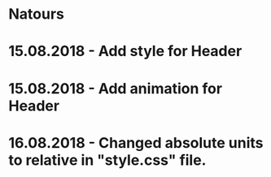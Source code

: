 # Natours
# 15.08.2018 - Add style for Header
# 15.08.2018 - Add animation for Header
# 16.08.2018 - Changed absolute units to relative in "style.css" file.